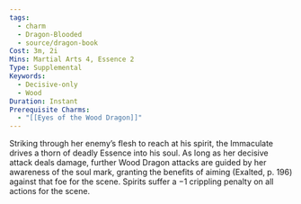 ```yaml
---
tags:
  - charm
  - Dragon-Blooded
  - source/dragon-book
Cost: 3m, 2i
Mins: Martial Arts 4, Essence 2
Type: Supplemental
Keywords:
  - Decisive-only
  - Wood
Duration: Instant
Prerequisite Charms:
  - "[[Eyes of the Wood Dragon]]"
---
```

Striking through her enemy’s flesh to reach at his spirit, the Immaculate drives a thorn of deadly Essence into his soul. As long as her decisive attack deals damage, further Wood Dragon attacks are guided by her awareness of the soul mark, granting the benefits of aiming (Exalted, p. 196) against that foe for the scene. Spirits suffer a −1 crippling penalty on all actions for the scene.
